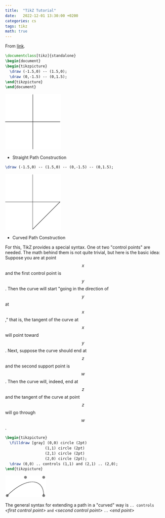 ```yaml
---
title:  "TikZ Tutorial"
date:   2022-12-01 13:30:00 +0200
categories: cs
tags: tikz
math: true
---
```


From [link](https://www.bu.edu/math/files/2013/08/tikzpgfmanual.pdf).

```latex
\documentclass[tikz]{standalone}
\begin{document}
\begin{tikzpicture}
  \draw (-1.5,0) -- (1.5,0);
  \draw (0,-1.5) -- (0,1.5);
\end{tikzpicture}
\end{document}
```

![001](/assets/img/2022-12-01-tikz-tutorial/001.png)

- Straight Path Construction

```latex
\draw (-1.5,0) -- (1.5,0) -- (0,-1.5) -- (0,1.5);
```

![002](/assets/img/2022-12-01-tikz-tutorial/002.png)

- Curved Path Construction

For this, TikZ provides a special syntax.
One ot two "control points" are needed.
The math behind them is not quite trivial, but here is the basic idea:
Suppose you are at point $$x$$ and the first control point is $$y$$.
Then the curve will start "going in the direction of $$y$$ at $$x$$," that is, the tangent of the curve at $$x$$ will point toward $$y$$.
Next, suppose the curve should end at $$z$$ and the second support point is $$w$$.
Then the curve will, indeed, end at $$z$$ and the tangent of the curve at point $$z$$ will go through $$w$$.

```latex
\begin{tikzpicture}
  \filldraw [gray] (0,0) circle (2pt)
                  (1,1) circle (2pt)
                  (2,1) circle (2pt)
                  (2,0) circle (2pt);
  \draw (0,0) .. controls (1,1) and (2,1) .. (2,0);
\end{tikzpicture}
```

![003](/assets/img/2022-12-01-tikz-tutorial/003.png)

The general syntax for extending a path in a "curved" way is `.. controls` *\<first control point\>* `and` *\<second control point\>* `..` *\<end point\>*
